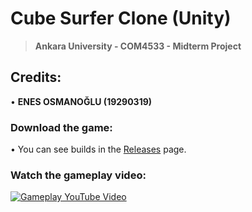 # Cube Surfer Clone (Unity)
> **Ankara University - COM4533 - Midterm Project**

## Credits:

• **ENES OSMANOĞLU (19290319)**

### Download the game:
• You can see builds in the [Releases](https://github.com/enesosmanoglu/CubeSurferProject/releases) page.

### Watch the gameplay video: 
[![Gameplay YouTube Video](https://yt-embed.herokuapp.com/embed?v=OPwawzwdofI)](https://www.youtube.com/watch?v=OPwawzwdofI)